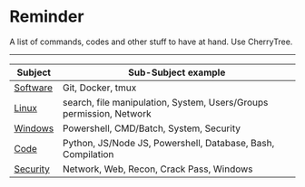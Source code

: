 
# Reminder
A list of commands, codes and other stuff to have at hand. Use CherryTree. 

----------


| Subject | Sub-Subject example |
|--|--|
| <a href="./software">Software</a> | Git, Docker, tmux |
| <a href="./linux">Linux</a> | search, file manipulation, System, Users/Groups permission, Network|
| <a href="windows">Windows</a> | Powershell, CMD/Batch, System, Security|
| <a href="./code">Code</a> | Python, JS/Node JS, Powershell, Database, Bash, Compilation|
| <a href="security">Security</a> | Network, Web, Recon, Crack Pass, Windows|


